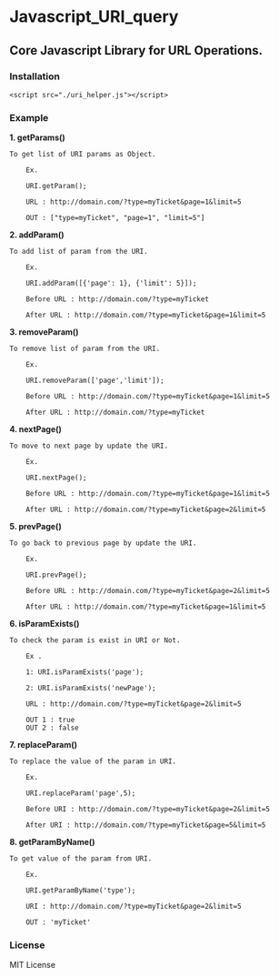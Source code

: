 # Javascript_URI_query
Core Javascript Library for URL Operations.
---

### Installation

    <script src="./uri_helper.js"></script>
    
### Example
  
  **1. getParams()**
  
    To get list of URI params as Object.
    
        Ex. 
        
        URI.getParam();
        
        URL : http://domain.com/?type=myTicket&page=1&limit=5
        
        OUT : ["type=myTicket", "page=1", "limit=5"]
        
        

  **2. addParam()**
  
    To add list of param from the URI.
    
        Ex.
        
        URI.addParam([{'page': 1}, {'limit': 5}]);
        
        Before URL : http://domain.com/?type=myTicket
        
        After URL : http://domain.com/?type=myTicket&page=1&limit=5
        

  **3. removeParam()**
  
    To remove list of param from the URI.
    
        Ex. 
        
        URI.removeParam(['page','limit']);
        
        Before URL : http://domain.com/?type=myTicket&page=1&limit=5
        
        After URL : http://domain.com/?type=myTicket
        
     
  **4. nextPage()**
  
    To move to next page by update the URI.
    
        Ex.
        
        URI.nextPage();
        
        Before URL : http://domain.com/?type=myTicket&page=1&limit=5
        
        After URL : http://domain.com/?type=myTicket&page=2&limit=5
        
     
  **5. prevPage()**
  
    To go back to previous page by update the URI.
    
        Ex. 
        
        URI.prevPage();
        
        Before URL : http://domain.com/?type=myTicket&page=2&limit=5
        
        After URL : http://domain.com/?type=myTicket&page=1&limit=5
        
        
  **6. isParamExists()**
  
    To check the param is exist in URI or Not.
    
        Ex .
        
        1: URI.isParamExists('page');
        
        2: URI.isParamExists('newPage');
        
        URL : http://domain.com/?type=myTicket&page=2&limit=5
        
        OUT 1 : true
        OUT 2 : false
        
        
  **7. replaceParam()**
  
    To replace the value of the param in URI.
    
        Ex. 
        
        URI.replaceParam('page',5);
        
        Before URI : http://domain.com/?type=myTicket&page=2&limit=5
        
        After URI : http://domain.com/?type=myTicket&page=5&limit=5
        
           
  **8. getParamByName()**
  
    To get value of the param from URI.
    
        Ex.
        
        URI.getParamByName('type');
        
        URI : http://domain.com/?type=myTicket&page=2&limit=5
        
        OUT : 'myTicket'
        
        
   ### License 
   
   MIT License
